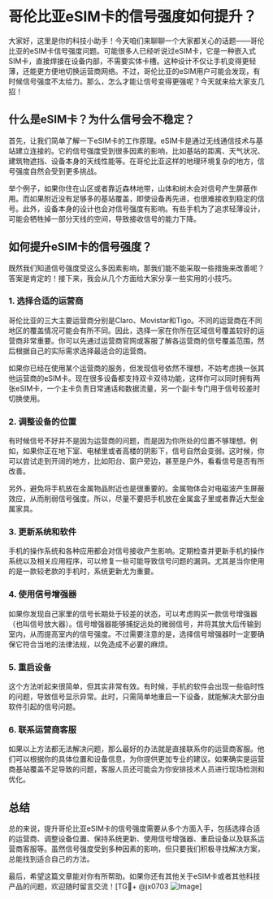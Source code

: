 # 哥伦比亚eSIM卡的信号强度如何提升？

大家好，这里是你的科技小助手！今天咱们来聊聊一个大家都关心的话题——哥伦比亚的eSIM卡信号强度问题。可能很多人已经听说过eSIM卡，它是一种嵌入式SIM卡，直接焊接在设备内部，不需要实体卡槽。这种设计不仅让手机变得更轻薄，还能更方便地切换运营商网络。不过，哥伦比亚的eSIM用户可能会发现，有时候信号强度不太给力。那么，怎么才能让信号变得更强呢？今天就来给大家支几招！

## 什么是eSIM卡？为什么信号会不稳定？

首先，让我们简单了解一下eSIM卡的工作原理。eSIM卡是通过无线通信技术与基站建立连接的。它的信号强度受到很多因素的影响，比如基站的距离、天气状况、建筑物遮挡、设备本身的天线性能等。在哥伦比亚这样的地理环境复杂的地方，信号强度自然会受到更多挑战。

举个例子，如果你住在山区或者靠近森林地带，山体和树木会对信号产生屏蔽作用。而如果附近没有足够多的基站覆盖，即使设备再先进，也很难接收到稳定的信号。此外，设备本身的设计也会对信号强度有影响。有些手机为了追求轻薄设计，可能会牺牲掉一部分天线的空间，导致接收信号的能力下降。

## 如何提升eSIM卡的信号强度？

既然我们知道信号强度受这么多因素影响，那我们能不能采取一些措施来改善呢？答案是肯定的！接下来，我会从几个方面给大家分享一些实用的小技巧。

### 1. 选择合适的运营商

哥伦比亚的三大主要运营商分别是Claro、Movistar和Tigo。不同的运营商在不同地区的覆盖情况可能会有所不同。因此，选择一家在你所在区域信号覆盖较好的运营商非常重要。你可以先通过运营商官网或客服了解各运营商的信号覆盖范围，然后根据自己的实际需求选择最适合的运营商。

如果你已经在使用某个运营商的服务，但发现信号依然不理想，不妨考虑换一张其他运营商的eSIM卡。现在很多设备都支持双卡双待功能，这样你可以同时拥有两张eSIM卡，一个主卡负责日常通话和数据流量，另一个副卡专门用于信号较差时切换使用。

### 2. 调整设备的位置

有时候信号不好并不是因为运营商的问题，而是因为你所处的位置不够理想。例如，如果你正在地下室、电梯里或者高楼的阴影下，信号自然会变弱。这时候，你可以尝试走到开阔的地方，比如阳台、窗户旁边，甚至是户外，看看信号是否有所改善。

另外，避免将手机放在金属物品附近也是很重要的。金属物体会对电磁波产生屏蔽效应，从而削弱信号强度。所以，尽量不要把手机放在金属盒子里或者靠近大型金属家具。

### 3. 更新系统和软件

手机的操作系统和各种应用都会对信号接收产生影响。定期检查并更新手机的操作系统以及相关应用程序，可以修复一些可能导致信号问题的漏洞。尤其是当你使用的是一款较老款的手机时，系统更新尤为重要。

### 4. 使用信号增强器

如果你发现自己家里的信号长期处于较差的状态，可以考虑购买一款信号增强器（也叫信号放大器）。信号增强器能够捕捉远处的微弱信号，并将其放大后传输到室内，从而提高室内的信号强度。不过需要注意的是，选择信号增强器时一定要确保它符合当地的法律法规，以免造成不必要的麻烦。

### 5. 重启设备

这个方法听起来很简单，但其实非常有效。有时候，手机的软件会出现一些临时性的问题，导致信号显示异常。此时，只需简单地重启一下设备，就能解决大部分由软件引起的信号问题。

### 6. 联系运营商客服

如果以上方法都无法解决问题，那么最好的办法就是直接联系你的运营商客服。他们可以根据你的具体位置和设备信息，为你提供更加专业的建议。如果确实是运营商基站覆盖不足导致的问题，客服人员还可能会为你安排技术人员进行现场检测和优化。

## 总结

总的来说，提升哥伦比亚eSIM卡的信号强度需要从多个方面入手，包括选择合适的运营商、调整设备位置、保持系统更新、使用信号增强器、重启设备以及联系运营商客服等。虽然信号强度受到多种因素的影响，但只要我们积极寻找解决方案，总能找到适合自己的方法。

最后，希望这篇文章能对你有所帮助。如果你还有其他关于eSIM卡或者其他科技产品的问题，欢迎随时留言交流！[TG💪+ @jx0703 ![Image](https://github.com/user-attachments/assets/dbca1d08-cadb-493c-b0ec-ad6f7a83f270)]